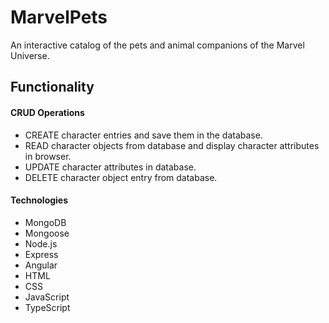 # MarvelPets
An interactive catalog of the pets and animal companions of the Marvel Universe.
<div>
  <h2>Functionality</h2>
  <h4>CRUD Operations</h4>
  <ul>
    <li>CREATE character entries and save them in the database.</li>
    <li>READ character objects from database and display character attributes in browser.</li>
    <li>UPDATE character attributes in database.</li>
    <li>DELETE character object entry from database.</li>
  </ul>
</div>
<div>  
  <h4>Technologies</h4>
  <ul>
    <li>MongoDB</li>
    <li>Mongoose</li>
    <li>Node.js</li>
    <li>Express</li>
    <li>Angular</li>
    <li>HTML</li>
    <li>CSS</li>
    <li>JavaScript</li>
    <li>TypeScript</li>
  </ul>
</div>
